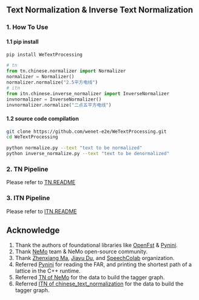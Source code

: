 ## Text Normalization & Inverse Text Normalization

### 1. How To Use

#### 1.1 pip install
```bash
pip install WeTextProcessing
```

```py
# tn
from tn.chinese.normalizer import Normalizer
normalizer = Normalizer()
normalizer.normalize("2.5平方电线")
# itn
from itn.chinese.inverse_normalizer import InverseNormalizer
invnormalizer = InverseNormalizer()
invnormalizer.normalize("二点五平方电线")
```

#### 1.2 source code compilation

``` bash
git clone https://github.com/wenet-e2e/WeTextProcessing.git
cd WeTextProcessing
```

```bash
python normalize.py --text "text to be normalized"
python inverse_normalize.py --text "text to be denormalized"
```

### 2. TN Pipeline

Please refer to [TN.README](tn/README.md)

### 3. ITN Pipeline

Please refer to [ITN.README](itn/README.md)

## Acknowledge

1. Thank the authors of foundational libraries like [OpenFst](https://www.openfst.org/twiki/bin/view/FST/WebHome) & [Pynini](https://www.openfst.org/twiki/bin/view/GRM/Pynini).
3. Thank [NeMo](https://github.com/NVIDIA/NeMo) team & NeMo open-source community.
2. Thank [Zhenxiang Ma](https://github.com/mzxcpp), [Jiayu Du](https://github.com/dophist), and [SpeechColab](https://github.com/SpeechColab) organization.
3. Referred [Pynini](https://github.com/kylebgorman/pynini) for reading the FAR, and printing the shortest path of a lattice in the C++ runtime.
4. Referred [TN of NeMo](https://github.com/NVIDIA/NeMo/tree/main/nemo_text_processing/text_normalization/zh) for the data to build the tagger graph.
5. Referred [ITN of chinese_text_normalization](https://github.com/speechio/chinese_text_normalization/tree/master/thrax/src/cn) for the data to build the tagger graph.
